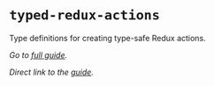 # `typed-redux-actions`
Type definitions for creating type-safe Redux actions.

_Go to [full guide]._

_Direct link to the [guide]._

  [full guide]: /docs/README.md
  [guide]: https://gitlab.com/parzh/typed-redux-actions#readme